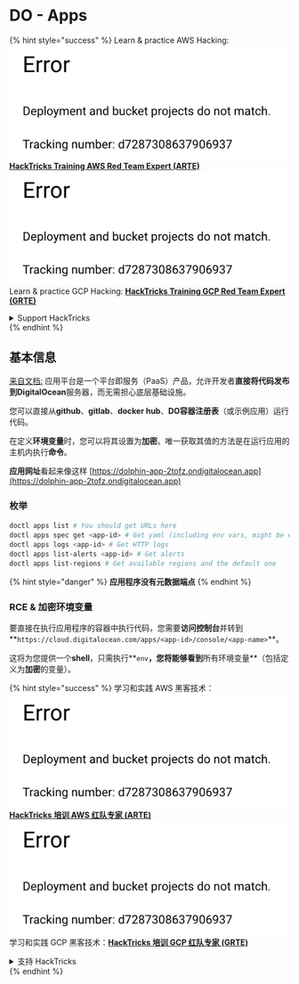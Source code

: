 # DO - Apps

{% hint style="success" %}
Learn & practice AWS Hacking:<img src="../../../.gitbook/assets/image (1) (1).png" alt="" data-size="line">[**HackTricks Training AWS Red Team Expert (ARTE)**](https://training.hacktricks.xyz/courses/arte)<img src="../../../.gitbook/assets/image (1) (1).png" alt="" data-size="line">\
Learn & practice GCP Hacking: <img src="../../../.gitbook/assets/image (2).png" alt="" data-size="line">[**HackTricks Training GCP Red Team Expert (GRTE)**<img src="../../../.gitbook/assets/image (2).png" alt="" data-size="line">](https://training.hacktricks.xyz/courses/grte)

<details>

<summary>Support HackTricks</summary>

* Check the [**subscription plans**](https://github.com/sponsors/carlospolop)!
* **Join the** 💬 [**Discord group**](https://discord.gg/hRep4RUj7f) or the [**telegram group**](https://t.me/peass) or **follow** us on **Twitter** 🐦 [**@hacktricks\_live**](https://twitter.com/hacktricks\_live)**.**
* **Share hacking tricks by submitting PRs to the** [**HackTricks**](https://github.com/carlospolop/hacktricks) and [**HackTricks Cloud**](https://github.com/carlospolop/hacktricks-cloud) github repos.

</details>
{% endhint %}

## 基本信息

[来自文档:](https://docs.digitalocean.com/glossary/app-platform/) 应用平台是一个平台即服务（PaaS）产品，允许开发者**直接将代码发布到DigitalOcean**服务器，而无需担心底层基础设施。

您可以直接从**github**、**gitlab**、**docker hub**、**DO容器注册表**（或示例应用）运行代码。

在定义**环境变量**时，您可以将其设置为**加密**。唯一获取其值的方法是在运行应用的主机内执行**命令**。

**应用网址**看起来像这样 [https://dolphin-app-2tofz.ondigitalocean.app](https://dolphin-app-2tofz.ondigitalocean.app)

### 枚举
```bash
doctl apps list # You should get URLs here
doctl apps spec get <app-id> # Get yaml (including env vars, might be encrypted)
doctl apps logs <app-id> # Get HTTP logs
doctl apps list-alerts <app-id> # Get alerts
doctl apps list-regions # Get available regions and the default one
```
{% hint style="danger" %}
**应用程序没有元数据端点**
{% endhint %}

### RCE & 加密环境变量

要直接在执行应用程序的容器中执行代码，您需要**访问控制台**并转到**`https://cloud.digitalocean.com/apps/<app-id>/console/<app-name>`**。

这将为您提供一个**shell**，只需执行**`env`**，您将能够看到**所有环境变量**（包括定义为**加密**的变量）。

{% hint style="success" %}
学习和实践 AWS 黑客技术：<img src="../../../.gitbook/assets/image (1) (1).png" alt="" data-size="line">[**HackTricks 培训 AWS 红队专家 (ARTE)**](https://training.hacktricks.xyz/courses/arte)<img src="../../../.gitbook/assets/image (1) (1).png" alt="" data-size="line">\
学习和实践 GCP 黑客技术：<img src="../../../.gitbook/assets/image (2).png" alt="" data-size="line">[**HackTricks 培训 GCP 红队专家 (GRTE)**<img src="../../../.gitbook/assets/image (2).png" alt="" data-size="line">](https://training.hacktricks.xyz/courses/grte)

<details>

<summary>支持 HackTricks</summary>

* 查看 [**订阅计划**](https://github.com/sponsors/carlospolop)!
* **加入** 💬 [**Discord 群组**](https://discord.gg/hRep4RUj7f) 或 [**电报群组**](https://t.me/peass) 或 **关注** 我们的 **Twitter** 🐦 [**@hacktricks\_live**](https://twitter.com/hacktricks\_live)**.**
* **通过向** [**HackTricks**](https://github.com/carlospolop/hacktricks) 和 [**HackTricks Cloud**](https://github.com/carlospolop/hacktricks-cloud) github 仓库提交 PR 来分享黑客技巧。

</details>
{% endhint %}
